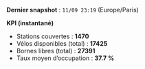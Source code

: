 **Dernier snapshot** : `11/09 23:19` (Europe/Paris)

**KPI (instantané)**

- Stations couvertes : **1470**
- Vélos disponibles (total) : **17425**
- Bornes libres (total) : **27391**
- Taux moyen d’occupation : **37.7 %**
